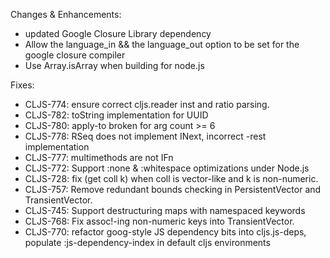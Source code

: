 
Changes & Enhancements:

* updated Google Closure Library dependency
* Allow the language_in && the language_out option to be set for the google closure compiler
* Use Array.isArray when building for node.js

Fixes:

* CLJS-774: ensure correct cljs.reader inst and ratio parsing.
* CLJS-782: toString implementation for UUID
* CLJS-780: apply-to broken for arg count >= 6
* CLJS-778: RSeq does not implement INext, incorrect -rest implementation
* CLJS-777: multimethods are not IFn
* CLJS-772: Support :none & :whitespace optimizations under Node.js
* CLJS-728: fix (get coll k) when coll is vector-like and k is non-numeric.
* CLJS-757: Remove redundant bounds checking in PersistentVector and TransientVector.
* CLJS-745: Support destructuring maps with namespaced keywords
* CLJS-768: Fix assoc!-ing non-numeric keys into TransientVector.
* CLJS-770: refactor goog-style JS dependency bits into cljs.js-deps, populate :js-dependency-index in default cljs environments